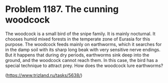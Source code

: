 # Problem 1187. The cunning woodcock 

The woodcock is a small bird of the snipe family. It is mainly nocturnal. It chooses humid mixed forests in the temperate zone of Eurasia for this purpose. The woodcock feeds mainly on earthworms, which it searches for in the damp soil with its sharp long beak with very sensitive nerve endings. But it happens that during dry periods, earthworms sink deep into the ground, and the woodcock cannot reach them. In this case, the bird has a special technique to attract prey. How does the woodcock lure earthworms?

(https://www.trizland.ru/tasks/5638/)